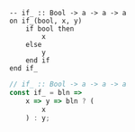 ```applescript
-- if_ :: Bool -> a -> a -> a
on if_(bool, x, y)
    if bool then
        x
    else
        y
    end if
end if_
```


```javascript
// if_ :: Bool -> a -> a -> a
const if_ = bln => 
    x => y => bln ? (
        x
    ) : y;
```